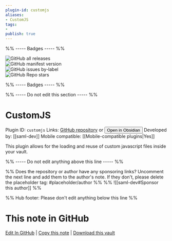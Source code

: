 ```yaml
---
plugin-id: customjs
aliases:
- CustomJS
tags: 
- 
publish: true
---
```


%% ----- Badges ----- %%

![GitHub all releases](https://img.shields.io/github/downloads/saml-dev/obsidian-custom-js/total?color=573E7A&logo=github&style=for-the-badge)   
![GitHub manifest version](https://img.shields.io/github/manifest-json/v/saml-dev/obsidian-custom-js?color=573E7A&logo=github&style=for-the-badge)   
![GitHub issues by-label](https://img.shields.io/github/issues/saml-dev/obsidian-custom-js/help%20wanted?color=573E7A&logo=github&style=for-the-badge)   
![GitHub Repo stars](https://img.shields.io/github/stars/saml-dev/obsidian-custom-js?color=573E7A&logo=github&style=for-the-badge)

%% ----- Badges ----- %%

%% ----- Do not edit this section ----- %%

# CustomJS

Plugin ID: `customjs`
Links: [GitHub repository](https://github.com/saml-dev/obsidian-custom-js) or [<button id=HH>Open in Obsidian</button>](obsidian://show-plugin?id=customjs)
Developed by: [[saml-dev]]
Mobile compatible: [[Mobile-compatible plugins|Yes]]

This plugin allows for the loading and reuse of custom javascript files inside your vault.

%% ----- Do not edit anything above this line ----- %% 

%% Does the repository or author have any sponsoring links? Uncomment the next line and add them to the author's note. If they don't, please delete the placeholder tag: #placeholder/author %%
%% ![[saml-dev#Sponsor this author]] %%

%% Hub footer: Please don't edit anything below this line %%

# This note in GitHub

<span class="git-footer">[Edit In GitHub](https://github.dev/obsidian-community/obsidian-hub/blob/main/02%20-%20Community%20Expansions/02.05%20All%20Community%20Expansions/Plugins/customjs.md "git-hub-edit-note") | [Copy this note](https://raw.githubusercontent.com/obsidian-community/obsidian-hub/main/02%20-%20Community%20Expansions/02.05%20All%20Community%20Expansions/Plugins/customjs.md "git-hub-copy-note") | [Download this vault](https://github.com/obsidian-community/obsidian-hub/archive/refs/heads/main.zip "git-hub-download-vault") </span>
